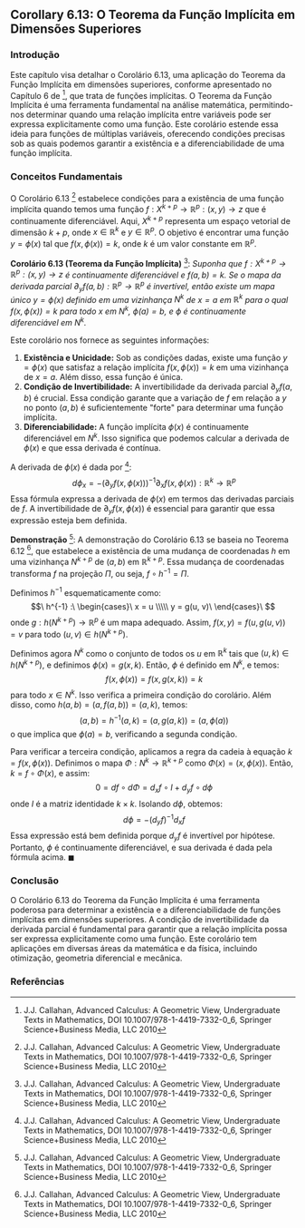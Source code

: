## Corollary 6.13: O Teorema da Função Implícita em Dimensões Superiores

### Introdução
Este capítulo visa detalhar o Corolário 6.13, uma aplicação do Teorema da Função Implícita em dimensões superiores, conforme apresentado no Capítulo 6 de [^1], que trata de funções implícitas. O Teorema da Função Implícita é uma ferramenta fundamental na análise matemática, permitindo-nos determinar quando uma relação implícita entre variáveis pode ser expressa explicitamente como uma função. Este corolário estende essa ideia para funções de múltiplas variáveis, oferecendo condições precisas sob as quais podemos garantir a existência e a diferenciabilidade de uma função implícita.

### Conceitos Fundamentais
O Corolário 6.13 [^1] estabelece condições para a existência de uma função implícita quando temos uma função $f: X^{k+p} \rightarrow \mathbb{R}^p : (x, y) \rightarrow z$ que é continuamente diferenciável. Aqui, $X^{k+p}$ representa um espaço vetorial de dimensão $k+p$, onde $x \in \mathbb{R}^k$ e $y \in \mathbb{R}^p$. O objetivo é encontrar uma função $y = \phi(x)$ tal que $f(x, \phi(x)) = k$, onde $k$ é um valor constante em $\mathbb{R}^p$.

**Corolário 6.13 (Teorema da Função Implícita)** [^1]: *Suponha que $f: X^{k+p} \rightarrow \mathbb{R}^p : (x, y) \rightarrow z$ é continuamente diferenciável e $f(a, b) = k$. Se o mapa da derivada parcial $\partial_y f(a, b) : \mathbb{R}^p \rightarrow \mathbb{R}^p$ é invertível, então existe um mapa único $y = \phi(x)$ definido em uma vizinhança $N^k$ de $x = a$ em $\mathbb{R}^k$ para o qual $f(x, \phi(x)) = k$ para todo $x$ em $N^k$, $\phi(a) = b$, e $\phi$ é continuamente diferenciável em $N^k$.*

Este corolário nos fornece as seguintes informações:
1. **Existência e Unicidade:** Sob as condições dadas, existe uma função $y = \phi(x)$ que satisfaz a relação implícita $f(x, \phi(x)) = k$ em uma vizinhança de $x = a$. Além disso, essa função é única.
2. **Condição de Invertibilidade:** A invertibilidade da derivada parcial $\partial_y f(a, b)$ é crucial. Essa condição garante que a variação de $f$ em relação a $y$ no ponto $(a, b)$ é suficientemente "forte" para determinar uma função implícita.
3. **Diferenciabilidade:** A função implícita $\phi(x)$ é continuamente diferenciável em $N^k$. Isso significa que podemos calcular a derivada de $\phi(x)$ e que essa derivada é contínua.

A derivada de $\phi(x)$ é dada por [^1]:
$$\
d\phi_x = - (\partial_y f(x, \phi(x)))^{-1} \partial_x f(x, \phi(x)) : \mathbb{R}^k \rightarrow \mathbb{R}^p
$$
Essa fórmula expressa a derivada de $\phi(x)$ em termos das derivadas parciais de $f$. A invertibilidade de $\partial_y f(x, \phi(x))$ é essencial para garantir que essa expressão esteja bem definida.

**Demonstração** [^1]:
A demonstração do Corolário 6.13 se baseia no Teorema 6.12 [^1], que estabelece a existência de uma mudança de coordenadas $h$ em uma vizinhança $N^{k+p}$ de $(a, b)$ em $\mathbb{R}^{k+p}$. Essa mudança de coordenadas transforma $f$ na projeção $\Pi$, ou seja, $f \circ h^{-1} = \Pi$.

Definimos $h^{-1}$ esquematicamente como:
$$\
h^{-1} :\
\begin{cases}\
x = u \\\\\
y = g(u, v)\
\end{cases}\
$$
onde $g: h(N^{k+p}) \rightarrow \mathbb{R}^p$ é um mapa adequado. Assim, $f(x, y) = f(u, g(u, v)) = v$ para todo $(u, v) \in h(N^{k+p})$.

Definimos agora $N^k$ como o conjunto de todos os $u$ em $\mathbb{R}^k$ tais que $(u, k) \in h(N^{k+p})$, e definimos $\phi(x) = g(x, k)$. Então, $\phi$ é definido em $N^k$, e temos:
$$\
f(x, \phi(x)) = f(x, g(x, k)) = k
$$
para todo $x \in N^k$. Isso verifica a primeira condição do corolário. Além disso, como $h(a, b) = (a, f(a, b)) = (a, k)$, temos:
$$\
(a, b) = h^{-1}(a, k) = (a, g(a, k)) = (a, \phi(a))
$$
o que implica que $\phi(a) = b$, verificando a segunda condição.

Para verificar a terceira condição, aplicamos a regra da cadeia à equação $k = f(x, \phi(x))$. Definimos o mapa $\Phi: N^k \rightarrow \mathbb{R}^{k+p}$ como $\Phi(x) = (x, \phi(x))$. Então, $k = f \circ \Phi(x)$, e assim:
$$\
0 = df \circ d\Phi = d_x f \circ I + d_y f \circ d\phi
$$
onde $I$ é a matriz identidade $k \times k$. Isolando $d\phi$, obtemos:
$$\
d\phi = -(d_y f)^{-1} d_x f
$$
Essa expressão está bem definida porque $d_y f$ é invertível por hipótese. Portanto, $\phi$ é continuamente diferenciável, e sua derivada é dada pela fórmula acima. $\blacksquare$

### Conclusão
O Corolário 6.13 do Teorema da Função Implícita é uma ferramenta poderosa para determinar a existência e a diferenciabilidade de funções implícitas em dimensões superiores. A condição de invertibilidade da derivada parcial é fundamental para garantir que a relação implícita possa ser expressa explicitamente como uma função. Este corolário tem aplicações em diversas áreas da matemática e da física, incluindo otimização, geometria diferencial e mecânica.

### Referências
[^1]: J.J. Callahan, Advanced Calculus: A Geometric View, Undergraduate Texts in Mathematics, DOI 10.1007/978-1-4419-7332-0_6, Springer Science+Business Media, LLC 2010
<!-- END -->